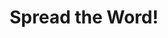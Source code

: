 ---
layout: page
title: Spread the Word!
cardVisualURL: /images/blog/plan-index.png
color: orange
---